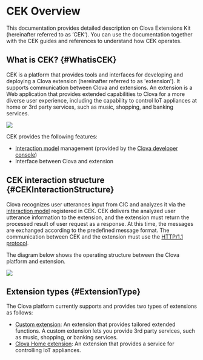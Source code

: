 ﻿# CEK Overview
This documentation provides detailed description on Clova Extensions Kit (hereinafter referred to as ‘CEK’). You can use the documentation together with the CEK guides and references to understand how CEK operates.

## What is CEK? {#WhatisCEK}
CEK is a platform that provides tools and interfaces for developing and deploying a Clova extension (hereinafter referred to as 'extension'). It supports communication between Clova and extensions. An extension is a Web application that provides extended capabilities to Clova for a more diverse user experience, including the capability to control IoT appliances at home or 3rd party services, such as music, shopping, and banking services.

![](/CEK/Resources/Images/CEK_Concept_Diagram.png)

CEK provides the following features:
* [Interaction model](/Design/Design_Guideline_For_Extension.md#DefineInteractionModel) management (provided by the [Clova developer console](/DevConsole/ClovaDevConsole_Overview.md))
* Interface between Clova and extension

## CEK interaction structure {#CEKInteractionStructure}
Clova recognizes user utterances input from CIC and analyzes it via the [interaction model](/DevConsole/Guides/CEK/Register_Interaction_Model.md) registered in CEK. CEK delivers the analyzed user utterance information to the extension, and the extension must return the processed result of user request as a response. At this time, the messages are exchanged according to the predefined message format. The communication between CEK and the extension must use the <a href="https://tools.ietf.org/html/rfc2616" target="_blank">HTTP/1.1 protocol</a>.

The diagram below shows the operating structure between the Clova platform and extension.

![](/CEK/Resources/Images/CEK_Interaction_Structure.png)


## Extension types {#ExtensionType}
The Clova platform currently supports and provides two types of extensions as follows:

* [Custom extension](/CEK/Guides/Build_Custom_Extension.md): An extension that provides tailored extended functions. A custom extension lets you provide 3rd party services, such as music, shopping, or banking services.
* [Clova Home extension](/CEK/Guides/Build_Clova_Home_Extension.md): An extension that provides a service for controlling IoT appliances.

